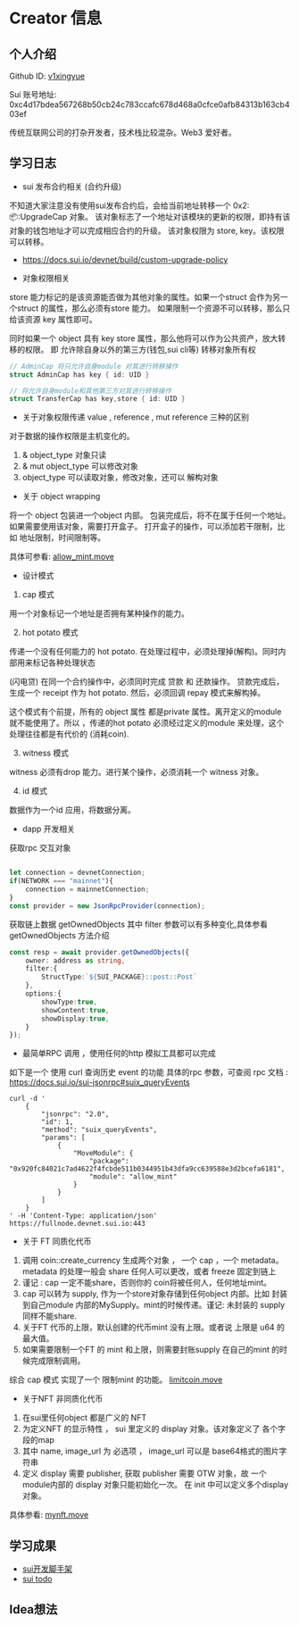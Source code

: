 # Creator 信息

## 个人介绍

Github ID: [v1xingyue](https://github.com/v1xingyue)

Sui 账号地址: 0xc4d17bdea567268b50cb24c783ccafc678d468a0cfce0afb84313b163cb403ef

传统互联网公司的打杂开发者，技术栈比较混杂。Web3 爱好者。

## 学习日志

- sui 发布合约相关 (合约升级)

不知道大家注意没有使用sui发布合约后，会给当前地址转移一个  0x2::package::UpgradeCap 对象。
该对象标志了一个地址对该模块的更新的权限，即持有该对象的钱包地址才可以完成相应合约的升级。
该对象权限为 store, key。该权限可以转移。

* https://docs.sui.io/devnet/build/custom-upgrade-policy

- 对象权限相关

store 能力标记的是该资源能否做为其他对象的属性。如果一个struct 会作为另一个struct 的属性，那么必须有store 能力。
如果限制一个资源不可以转移，那么只给该资源 key 属性即可。

同时如果一个 object 具有 key store 属性，那么他将可以作为公共资产，放大转移的权限。
即 允许除自身以外的第三方(钱包,sui cli等) 转移对象所有权

```rust
// AdminCap 将只允许自身module 对其进行转移操作
struct AdminCap has key { id: UID }

// 将允许自身module和其他第三方对其进行转移操作
struct TransferCap has key,store { id: UID }

```

- 关于对象权限传递 value , reference , mut reference 三种的区别

对于数据的操作权限是主机变化的。 

1. & object_type 对象只读
2. & mut object_type 可以修改对象
3. object_type 可以读取对象，修改对象，还可以 解构对象 

- 关于 object wrapping 

将一个 object 包装进一个object 内部。 包装完成后，将不在属于任何一个地址。如果需要使用该对象，需要打开盒子。
打开盒子的操作，可以添加若干限制，比如 地址限制，时间限制等。

具体可参看: [allow_mint.move](./playground/sources/allow_mint.move)

- 设计模式

1. cap 模式

用一个对象标记一个地址是否拥有某种操作的能力。

2. hot potato 模式

传递一个没有任何能力的 hot potato. 在处理过程中，必须处理掉(解构)。同时内部用来标记各种处理状态

(闪电贷) 在同一个合约操作中，必须同时完成 贷款 和 还款操作。 贷款完成后，生成一个 receipt 作为 hot potato.
然后，必须回调 repay 模式来解构掉。

这个模式有个前提，所有的 object 属性 都是private 属性。离开定义的module 就不能使用了。所以 ，传递的hot potato 必须经过定义的module 来处理，这个处理往往都是有代价的 (消耗coin).

3. witness 模式

witness 必须有drop 能力。进行某个操作，必须消耗一个 witness 对象。

4. id 模式

数据作为一个id 应用，将数据分离。


- dapp 开发相关

获取rpc 交互对象

```typescript

let connection = devnetConnection;
if(NETWORK === "mainnet"){
    connection = mainnetConnection;
}
const provider = new JsonRpcProvider(connection);
```

获取链上数据 getOwnedObjects
其中 filter 参数可以有多种变化,具体参看 getOwnedObjects 方法介绍

```typescript
const resp = await provider.getOwnedObjects({
    owner: address as string,
    filter:{
        StructType:`${SUI_PACKAGE}::post::Post`
    },
    options:{
        showType:true,
        showContent:true,
        showDisplay:true,
    }
});
```

- 最简单RPC 调用 ，使用任何的http 模拟工具都可以完成

如下是一个 使用 curl 查询历史 event 的功能
具体的rpc 参数，可查阅 rpc 文档 : <https://docs.sui.io/sui-jsonrpc#suix_queryEvents>

```shell
curl -d '
    {
        "jsonrpc": "2.0",
        "id": 1,
        "method": "suix_queryEvents",
        "params": [
            {
                "MoveModule": {
                    "package": "0x920fc84021c7ad4622f4fcbde511b0344951b43dfa9cc639588e3d2bcefa6181",
                    "module": "allow_mint"
                }
            }
        ]
    }
' -H 'Content-Type: application/json' https://fullnode.devnet.sui.io:443
```

- 关于 FT 同质化代币

1. 调用 coin::create_currency 生成两个对象 ， 一个 cap ，一个 metadata。
   metadata 的处理一般会 share 任何人可以更改，或者 freeze 固定到链上
2. 谨记 : cap 一定不能share，否则你的 coin将被任何人，任何地址mint。
3. cap 可以转为 supply, 作为一个store对象存储到任何object 内部。比如 封装到自己module 内部的MySupply。mint的时候传递。谨记: 未封装的 supply 同样不能share.
4. 关于FT 代币的上限，默认创建的代币mint 没有上限。或者说 上限是 u64 的最大值。
5. 如果需要限制一个FT 的 mint 和上限，则需要封账supply 在自己的mint 的时候完成限制调用。

综合 cap 模式 实现了一个 限制mint 的功能。 [limitcoin.move](./limitcoin)

- 关于NFT 非同质化代币

1. 在sui里任何object 都是广义的 NFT 
2. 为定义NFT 的显示特性 ， sui 里定义的 display 对象。该对象定义了 各个字段的map
3. 其中 name, image_url 为 必选项 ， image_url 可以是 base64格式的图片字符串
4. 定义 display 需要 publisher, 获取 publisher 需要 OTW 对象，故 一个module内部的 display 对象只能初始化一次。 在 init 中可以定义多个display对象。

具体参看: [mynft.move](./playground/sources/mynft.move)

## 学习成果

- [sui开发脚手架](https://github.com/v1xingyue/scaffold-sui)
- [sui todo](https://github.com/v1xingyue/sui-todo)

## Idea想法
